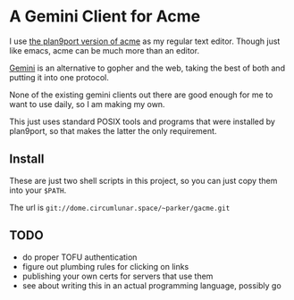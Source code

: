 # A Gemini Client for Acme

I use [the plan9port version of acme](https://9fans.github.io/plan9port/)
as my regular text editor.  Though just like emacs, acme can be much more
than an editor.

[Gemini](gopher://gemini.circumlunar.space) is an alternative to gopher
and the web, taking the best of both and putting it into one protocol.

None of the existing gemini clients out there are good enough for me to
want to use daily, so I am making my own.

This just uses standard POSIX tools and programs that were installed
by plan9port, so that makes the latter the only requirement.

## Install

These are just two shell scripts in this project, so you can just copy
them into your `$PATH`.

The url is `git://dome.circumlunar.space/~parker/gacme.git`

## TODO

* do proper TOFU authentication
* figure out plumbing rules for clicking on links
* publishing your own certs for servers that use them
* see about writing this in an actual programming language, possibly go